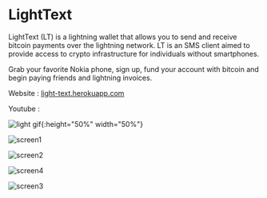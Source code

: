 # LightText

LightText (LT) is a lightning wallet that allows you to send and receive bitcoin payments over the lightning network. LT is an SMS client aimed to provide access to crypto infrastructure for individuals without smartphones.

Grab your favorite Nokia phone, sign up, fund your account with bitcoin and begin paying friends and lightning invoices.

Website : [light-text.herokuapp.com](http://www.light-text.herokuapp.com)

Youtube :

![light gif](https://github.com/light-text/lightText/blob/master/public/images/lightText.gif){:height="50%" width="50%"}

![screen1](https://github.com/light-text/lightText/blob/master/public/images/screen.png)

![screen2](https://github.com/light-text/lightText/blob/master/public/images/screen2.png)

![screen4](https://github.com/light-text/lightText/blob/master/public/images/screen4.png)

![screen3](https://github.com/light-text/lightText/blob/master/public/images/screen3.png)
